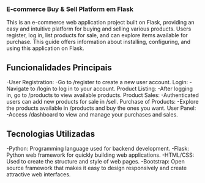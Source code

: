 ### E-commerce Buy & Sell Platform em Flask

This is an e-commerce web application project built on Flask, providing an easy and intuitive platform for buying and selling various products. Users register, log in, list products for sale, and can explore items available for purchase. This guide offers information about installing, configuring, and using this application on Flask.


## Funcionalidades Principais
-User Registration:
-Go to /register to create a new user account.
Login:
-Navigate to /login to log in to your account.
Product Listing:
-After logging in, go to /products to view available products.
Product Sales:
-Authenticated users can add new products for sale in /sell.
Purchase of Products:
-Explore the products available in /products and buy the ones you want.
User Panel:
-Access /dashboard to view and manage your purchases and sales.

## Tecnologias Utilizadas
-Python: Programming language used for backend development.
-Flask: Python web framework for quickly building web applications.
-HTML/CSS: Used to create the structure and style of web pages.
-Bootstrap: Open source framework that makes it easy to design responsively and create attractive web interfaces.
